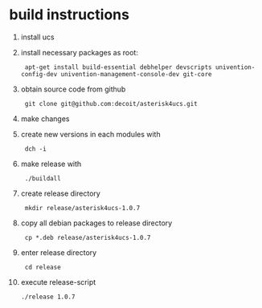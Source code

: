 build instructions
==================

1. install ucs
2. install necessary packages as root:

		apt-get install build-essential debhelper devscripts univention-config-dev univention-management-console-dev git-core

3. obtain source code from github

		git clone git@github.com:decoit/asterisk4ucs.git

4. make changes 
5. create new versions in each modules with
   
		dch -i

6. make release with 
   
		./buildall
7. create release directory

		mkdir release/asterisk4ucs-1.0.7 
8. copy all debian packages to release directory

		cp *.deb release/asterisk4ucs-1.0.7
9. enter release directory

		cd release
10. execute release-script

		./release 1.0.7

